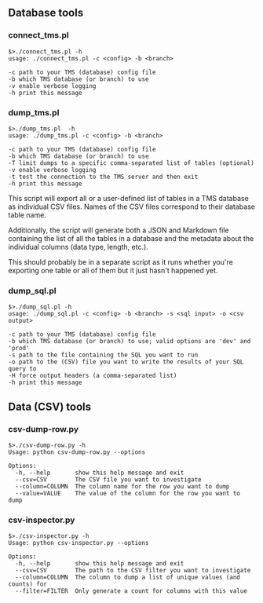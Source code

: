 Database tools
--

### connect_tms.pl

	$>./connect_tms.pl -h
	usage: ./connect_tms.pl -c <config> -b <branch>

	-c path to your TMS (database) config file
	-b which TMS database (or branch) to use
	-v enable verbose logging
	-h print this message

### dump_tms.pl

	$>./dump_tms.pl  -h
	usage: ./dump_tms.pl -c <config> -b <branch>

	-c path to your TMS (database) config file
	-b which TMS database (or branch) to use
	-T limit dumps to a specific comma-separated list of tables (optional)
	-v enable verbose logging
	-t test the connection to the TMS server and then exit
	-h print this message

This script will export all or a user-defined list of tables in a TMS database
as individual CSV files. Names of the CSV files correspond to their database
table name.

Additionally, the script will generate both a JSON and Markdown file containing
the list of all the tables in a database and the metadata about the individual
columns (data type, length, etc.).

This should probably be in a separate script as it runs whether you're exporting
one table or all of them but it just hasn't happened yet.

### dump_sql.pl

	$>./dump_sql.pl -h
	usage: ./dump_sql.pl -c <config> -b <branch> -s <sql input> -o <csv output>

	-c path to your TMS (database) config file
	-b which TMS database (or branch) to use; valid options are 'dev' and 'prod'
	-s path to the file containing the SQL you want to run
	-o path to the (CSV) file you want to write the results of your SQL query to
	-H force output headers (a comma-separated list)
	-h print this message

Data (CSV) tools
---

### csv-dump-row.py

	$>./csv-dump-row.py -h
	Usage: python csv-dump-row.py --options

	Options:
	  -h, --help       show this help message and exit
	  --csv=CSV        The CSV file you want to investigate
	  --column=COLUMN  The column name for the row you want to dump
	  --value=VALUE    The value of the column for the row you want to dump

### csv-inspector.py

	$>./csv-inspector.py -h
	Usage: python csv-inspector.py --options

	Options:
	  -h, --help       show this help message and exit
	  --csv=CSV        The path to the CSV filter you want to investigate
	  --column=COLUMN  The column to dump a list of unique values (and counts) for
	  --filter=FILTER  Only generate a count for columns with this value
